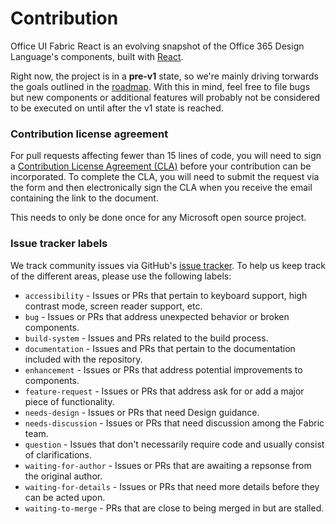 # Contribution

Office UI Fabric React is an evolving snapshot of the Office 365 Design Language's components, built with [React](https://facebook.github.io/react/).

Right now, the project is in a **pre-v1** state, so we're mainly driving torwards the goals outlined in the [roadmap](https://github.com/OfficeDev/office-ui-fabric-react/blob/master/ghdocs/ROADMAP.md). With this in mind, feel free to file bugs but new components or additional features will probably not be considered to be executed on until after the v1 state is reached.

### Contribution license agreement
For pull requests affecting fewer than 15 lines of code, you will need to sign a [Contribution License Agreement (CLA)](https://cla.microsoft.com/) before your contribution can be incorporated. To complete the CLA, you will need to submit the request via the form and then electronically sign the CLA when you receive the email containing the link to the document.

This needs to only be done once for any Microsoft open source project.

### Issue tracker labels

We track community issues via GitHub's [issue tracker](https://github.com/OfficeDev/Office-UI-Fabric-react/issues). To help us keep track of the different areas, please use the following labels:

- `accessibility` - Issues or PRs that pertain to keyboard support, high contrast mode, screen reader support, etc.
- `bug` - Issues or PRs that address unexpected behavior or broken components.
- `build-system` - Issues and PRs related to the build process.
- `documentation` - Issues and PRs that pertain to the documentation included with the repository.
- `enhancement` - Issues or PRs that address potential improvements to components.
- `feature-request` - Issues or PRs that address ask for or add a major piece of functionality.
- `needs-design` - Issues or PRs that need Design guidance.
- `needs-discussion` - Issues or PRs that need discussion among the Fabric team.
- `question` - Issues that don't necessarily require code and usually consist of clarifications.
- `waiting-for-author` - Issues or PRs that are awaiting a repsonse from the original author.
- `waiting-for-details` - Issues or PRs that need more details before they can be acted upon.
- `waiting-to-merge` - PRs that are close to being merged in but are stalled.
